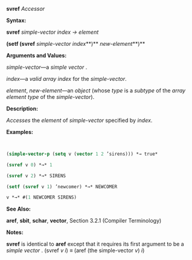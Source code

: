 **svref** *Accessor* 



**Syntax:** 



**svref** *simple-vector index → element* 



**(setf (svref** *simple-vector index***)** *new-element***)** 



**Arguments and Values:** 



*simple-vector*—a *simple vector* . 



*index*—a *valid array index* for the *simple-vector*. 







 



 



*element*, *new-element*—an *object* (whose *type* is a *subtype* of the *array element type* of the *simple-vector*). 



**Description:** 



*Accesses* the *element* of *simple-vector* specified by *index*. 



**Examples:**
```lisp
 

(simple-vector-p (setq v (vector 1 2 ’sirens))) *→ true* 

(svref v 0) *→* 1 

(svref v 2) *→* SIRENS 

(setf (svref v 1) ’newcomer) *→* NEWCOMER 

v *→* #(1 NEWCOMER SIRENS) 


```
**See Also:** 



**aref**, **sbit**, **schar**, **vector**, Section 3.2.1 (Compiler Terminology) 



**Notes:** 



**svref** is identical to **aref** except that it requires its first argument to be a *simple vector* . (svref *v i*) *≡* (aref (the simple-vector *v*) *i*) 




